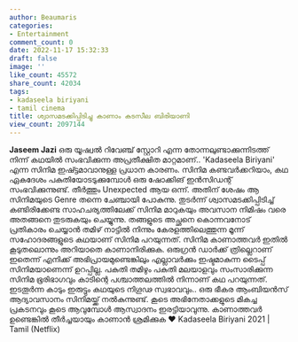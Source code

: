 ```yaml
---
author: Beaumaris
categories:
- Entertainment
comment_count: 0
date: 2022-11-17 15:32:33
draft: false
image: ''
like_count: 45572
share_count: 42034
tags:
- kadaseela biriyani
- tamil cinema
title: ശ്വാസമടക്കിപ്പിടിച്ചു കാണാം കടസീല ബിരിയാണി
view_count: 2097144
---
```


**Jaseem Jazi** ഒരു യൂഷ്വൽ റിവേഞ്ച് സ്റ്റോറി എന്ന തോന്നലുണ്ടാക്കുന്നിടത്ത് നിന്ന് കഥയിൽ സംഭവിക്കുന്ന അപ്രതീക്ഷിത മാറ്റമാണ്.. 'Kadaseela Biriyani' എന്ന സിനിമ ഇഷ്ട്ടമാവാനുള്ള പ്രധാന കാരണം. സിനിമ കണ്ടവർക്കറിയാം, കഥ ഏകദേശം പകുതിയോടടുക്കുമ്പോൾ ഒരു ഷോക്കിങ് ഇൻസിഡന്റ് സംഭവിക്കുന്നുണ്ട്. തീർത്തും Unexpected ആയ ഒന്ന്. അതിന് ശേഷം ആ സിനിമയുടെ Genre തന്നെ ചേഞ്ചായി പോകുന്നു. തുടർന്ന് ശ്വാസമടക്കിപ്പിടിച്ച് കണ്ടിരിക്കേണ്ട സാഹചര്യത്തിലേക്ക് സിനിമ മാറുകയും അവസാന നിമിഷം വരെ അതങ്ങനെ തുടരുകയും ചെയ്യുന്നു. തങ്ങളുടെ അച്ഛനെ കൊന്നവനോട് പ്രതികാരം ചെയ്യാൻ തമിഴ് നാട്ടിൽ നിന്നും കേരളത്തിലെത്തുന്ന മൂന്ന് സഹോദരങ്ങളുടെ കഥയാണ് സിനിമ പറയുന്നത്. സിനിമ കാണാത്തവർ ഇതിൽ കൂടുതലൊന്നും അറിയാതെ കാണാനിരിക്കുക. ഒരുഗ്രൻ ഡാർക്ക് ത്രില്ലെറാണ് ഇതെന്ന് എനിക്ക് അഭിപ്രായമുണ്ടെങ്കിലും എല്ലാവർക്കും ഇഷ്ടമാകുന്ന ടൈപ്പ് സിനിമയാണെന്ന് ഉറപ്പില്ല. പകുതി തമിഴും പകുതി മലയാളവും സംസാരിക്കുന്ന സിനിമ ഭൂരിഭാഗവും കാടിന്റെ പശ്ചാത്തലത്തിൽ നിന്നാണ് കഥ പറയുന്നത്. ഇടതൂർന്ന കാടും ഇരുട്ടും കഥയുടെ നിഗൂഢ സ്വഭാവവും.. ഒരു ഭീകര ആംബിയൻസ് ആദ്യാവസാനം സിനിമയ്ക്ക് നൽകുന്നുണ്ട്. കൂടെ അഭിനേതാക്കളുടെ മികച്ച പ്രകടനവും കൂടെ ആവുമ്പോൾ ആസ്വാദനം ഇരട്ടിയാവുന്നു. കാണാത്തവർ ഉണ്ടെങ്കിൽ തീർച്ചയായും കാണാൻ ശ്രമിക്കുക ❤ Kadaseela Biriyani 2021 | Tamil (Netflix)